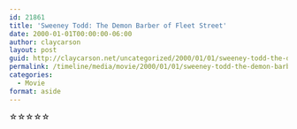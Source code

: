 ```yaml
---
id: 21861
title: 'Sweeney Todd: The Demon Barber of Fleet Street'
date: 2000-01-01T00:00:00-06:00
author: claycarson
layout: post
guid: http://claycarson.net/uncategorized/2000/01/01/sweeney-todd-the-demon-barber-of-fleet-street/
permalink: /timeline/media/movie/2000/01/01/sweeney-todd-the-demon-barber-of-fleet-street/
categories:
  - Movie
format: aside
---
```

<div class="media-details"></div>

<div class="media-creator"></div>

<div class="media-rating">☆☆☆☆☆</div>
